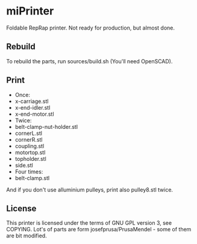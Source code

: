 miPrinter
=========

Foldable RepRap printer. Not ready for production, but almost done.

Rebuild
-------

To rebuild the parts, run sources/build.sh (You'll need OpenSCAD).

Print
-----

* Once:
 * x-carriage.stl
 * x-end-idler.stl
 * x-end-motor.stl
* Twice:
 * belt-clamp-nut-holder.stl
 * cornerL.stl
 * cornerR.stl
 * coupling.stl
 * motortop.stl
 * topholder.stl
 * side.stl
* Four times:
 * belt-clamp.stl

And if you don't use alluminium pulleys, print also  pulley8.stl twice.

License
-------

This printer is licensed under the terms of GNU GPL version 3, see COPYING. Lot's of parts are form josefprusa/PrusaMendel - some of them are bit modified.
